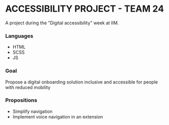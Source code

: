 # ACCESSIBILITY PROJECT - TEAM 24

A project during the "Digital accessibility" week at IIM.

### Languages

- HTML
- SCSS
- JS

### Goal

Propose a digital onboarding solution inclusive and accessible for people with reduced mobility

### Propositions

- Simplify navigation
- Implement voice navigation in an extension
